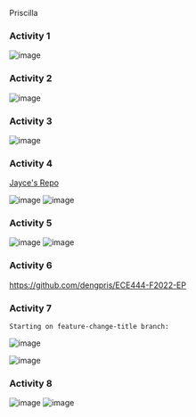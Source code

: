 Priscilla
### Activity 1
![image](https://user-images.githubusercontent.com/61913136/190832732-77167067-05f2-4936-84e7-81fc44fd44f6.png)

### Activity 2
![image](https://user-images.githubusercontent.com/61913136/190832941-199a3c3c-a9d7-41df-a2a9-26406c49bb79.png)

### Activity 3
![image](https://user-images.githubusercontent.com/61913136/190833187-80da5685-9dd3-4fd6-8246-61ba3c619556.png)

### Activity 4
[Jayce's Repo](https://github.com/haoranjaycewang/ECE444-F2022-Lab1)

![image](https://user-images.githubusercontent.com/61913136/190834181-482ccff4-b662-417c-ba8e-b9138e51a820.png)
![image](https://user-images.githubusercontent.com/61913136/190834177-2dca9b9b-985a-4ed3-ae8e-d0a35f1260bd.png)

### Activity 5
![image](https://user-images.githubusercontent.com/61913136/190835076-9fbbbc26-d5b0-40fc-ab12-b607ab2ce440.png)
![image](https://user-images.githubusercontent.com/61913136/190835083-ae552792-cf34-46ec-9ba6-a3f3427ee37a.png)

### Activity 6
https://github.com/dengpris/ECE444-F2022-EP

### Activity 7
```
Starting on feature-change-title branch:
```
![image](https://user-images.githubusercontent.com/61913136/190836043-181492ff-2c47-467a-b158-4cbbcdbcbefc.png)

![image](https://user-images.githubusercontent.com/61913136/190836065-d500ba42-9866-4b9f-83fc-dd346ea5fa35.png)

### Activity 8
![image](https://user-images.githubusercontent.com/61913136/190838869-330cad4b-9040-4827-87d1-7fd8d6812043.png)
![image](https://user-images.githubusercontent.com/61913136/190838953-025f0256-2334-47c3-b9c6-85a05f651a70.png)

